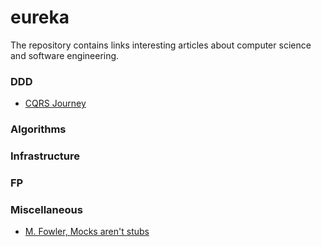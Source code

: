 # eureka
The repository contains links interesting articles about computer science and software engineering.

### DDD
- [CQRS Journey](https://aka.ms/cqrs)

### Algorithms

### Infrastructure

### FP

### Miscellaneous
- [M. Fowler, Mocks aren't stubs](https://martinfowler.com/articles/mocksArentStubs.html)
